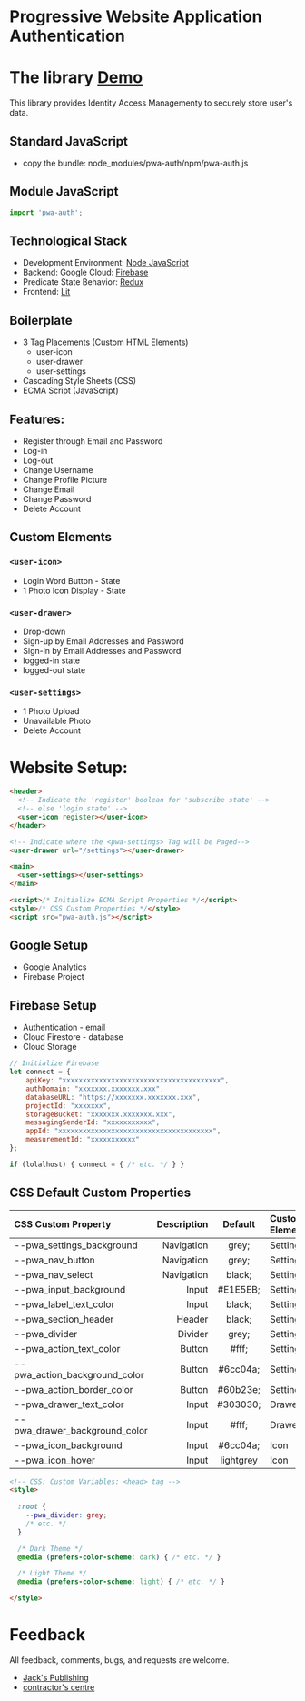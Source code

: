Progressive Website Application Authentication
======================

# The library [Demo](https://pwa-authentic.firebaseapp.com)
This library provides Identity Access Managementy to securely store user's data.

## Standard JavaScript
- copy the bundle: node_modules/pwa-auth/npm/pwa-auth.js

## Module JavaScript
```javascript
import 'pwa-auth';
```

## Technological Stack
- Development Environment: [Node JavaScript](https://nodejs.org)
- Backend: Google Cloud: [Firebase](https://firebase.google.com/)
- Predicate State Behavior: [Redux](https://redux.js.org/)
- Frontend: [Lit](https://lit.dev)

## Boilerplate
- 3 Tag Placements (Custom HTML Elements)
  - user-icon
  - user-drawer
  - user-settings
- Cascading Style Sheets (CSS)
- ECMA Script (JavaScript)

## Features:
- Register through Email and Password
- Log-in
- Log-out
- Change Username
- Change Profile Picture
- Change Email
- Change Password
- Delete Account

## Custom Elements

### `<user-icon>`
- Login Word Button - State
- 1 Photo Icon Display - State

### `<user-drawer>`
- Drop-down
- Sign-up by Email Addresses and Password
- Sign-in by Email Addresses and Password
- logged-in state
- logged-out state

### `<user-settings>`
- 1 Photo Upload
- Unavailable Photo
- Delete Account

# Website Setup:
```html
<header>
  <!-- Indicate the 'register' boolean for 'subscribe state' -->
  <!-- else 'login state' -->
  <user-icon register></user-icon>
</header>

<!-- Indicate where the <pwa-settings> Tag will be Paged-->
<user-drawer url="/settings"></user-drawer>

<main>
  <user-settings></user-settings>
</main>

<script>/* Initialize ECMA Script Properties */</script>
<style>/* CSS Custom Properties */</style>
<script src="pwa-auth.js"></script>
```

## Google Setup
- Google Analytics
- Firebase Project

## Firebase Setup
- Authentication - email
- Cloud Firestore - database
- Cloud Storage

```javascript
// Initialize Firebase
let connect = {
    apiKey: "xxxxxxxxxxxxxxxxxxxxxxxxxxxxxxxxxxxxxxx",
    authDomain: "xxxxxxx.xxxxxxx.xxx",
    databaseURL: "https://xxxxxxx.xxxxxxx.xxx",
    projectId: "xxxxxxx",
    storageBucket: "xxxxxxx.xxxxxxx.xxx",
    messagingSenderId: "xxxxxxxxxxx",
    appId: "xxxxxxxxxxxxxxxxxxxxxxxxxxxxxxxxxxxxxx",
    measurementId: "xxxxxxxxxxx"
};

if (lolalhost) { connect = { /* etc. */ } }
```

## CSS Default Custom Properties
| CSS Custom Property | Description | Default | Custom Element |
| :--- | ---: | :---: | :--- |
| --pwa_settings_background       | Navigation  | grey;         | Settings |
| --pwa_nav_button                | Navigation  | grey;         | Settings |
| --pwa_nav_select                | Navigation  | black;        | Settings |
| --pwa_input_background          | Input       | #E1E5EB;    | Settings |
| --pwa_label_text_color          | Input       | black;        | Settings |
| --pwa_section_header            | Header      | black;        | Settings |
| --pwa_divider                   | Divider     | grey;         | Settings |
| --pwa_action_text_color         | Button      | #fff;       | Settings |
| --pwa_action_background_color   | Button      | #6cc04a;    | Settings |
| --pwa_action_border_color       | Button      | #60b23e;    | Settings |
| --pwa_drawer_text_color         | Input       | #303030;    | Drawer |
| --pwa_drawer_background_color   | Input       | #fff;       | Drawer |
| --pwa_icon_background           | Input       | #6cc04a;    | Icon |
| --pwa_icon_hover                | Input       | lightgrey     | Icon |

```html
<!-- CSS: Custom Variables: <head> tag -->
<style>
        
  :root {
    --pwa_divider: grey;
    /* etc. */
  }

  /* Dark Theme */
  @media (prefers-color-scheme: dark) { /* etc. */ }

  /* Light Theme */
  @media (prefers-color-scheme: light) { /* etc. */ }

</style>
```

# Feedback
All feedback, comments, bugs, and requests are welcome.
* [Jack's Publishing](https://www.jackspublishing.com)
* [contractor's centre](https://www.contractorscentre.com)